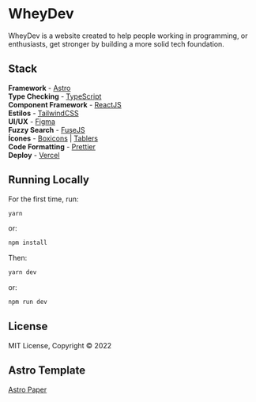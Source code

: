 # WheyDev

WheyDev is a website created to help people working in programming, or enthusiasts, get stronger by building a more solid tech foundation.

## Stack

**Framework** - [Astro](https://astro.build/)  
**Type Checking** - [TypeScript](https://www.typescriptlang.org/)  
**Component Framework** - [ReactJS](https://reactjs.org/)  
**Estilos** - [TailwindCSS](https://tailwindcss.com/)  
**UI/UX** - [Figma](https://figma.com)  
**Fuzzy Search** - [FuseJS](https://fusejs.io/)  
**Ícones** - [Boxicons](https://boxicons.com/) | [Tablers](https://tabler-icons.io/)  
**Code Formatting** - [Prettier](https://prettier.io/)  
**Deploy** - [Vercel](https://vercel.com/)  

## Running Locally

For the first time, run:

```bash
yarn
```

or:

```bash
npm install
```

Then:

```bash
yarn dev
```

or:

```bash
npm run dev
```

## License

MIT License, Copyright © 2022

## Astro Template

[Astro Paper](https://github.com/satnaing/astro-paper)
